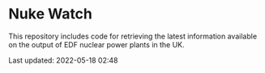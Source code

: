 # Nuke Watch

This repository includes code for retrieving the latest information available on the output of EDF nuclear power plants in the UK.

Last updated: 2022-05-18 02:48